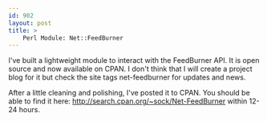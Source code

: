 ```yaml
---
id: 902
layout: post
title: >
    Perl Module: Net::FeedBurner
---
```


I've built a lightweight module to interact with the FeedBurner API. It is open source and now available on CPAN. I don't think that I will create a project blog for it but check the site tags net-feedburner for updates and news.

After a little cleaning and polishing, I've posted it to CPAN. You should be able to find it here: <a href="http://search.cpan.org/~sock/Net-FeedBurner">http://search.cpan.org/~sock/Net-FeedBurner</a> within 12-24 hours.
